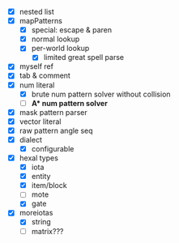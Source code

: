 * [x] nested list
* [x] mapPatterns
    * [x] special: escape & paren
    * [x] normal lookup
    * [x] per-world lookup
        * [x] limited great spell parse
* [x] myself ref
* [x] tab & comment
* [x] num literal
    * [x] brute num pattern solver without collision
    * [ ] **A\* num pattern solver**
* [x] mask pattern parser
* [x] vector literal
* [x] raw pattern angle seq
* [x] dialect
    * [x] configurable
* [x] hexal types
    * [x] iota
    * [x] entity
    * [x] item/block
    * [ ] mote
    * [x] gate
* [x] moreiotas
    * [x] string
    * [ ] matrix???

